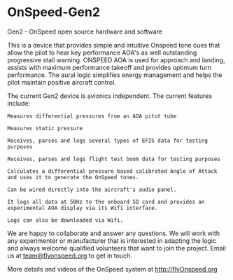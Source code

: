 # OnSpeed-Gen2
Gen2 - OnSpeed open source hardware and software

This is a device that provides simple and intuitive Onspeed tone cues that allow the pilot to hear key performance AOA's as well outstanding progressive stall warning. ONSPEED AOA is used for approach and landing, assists with maximum performance takeoff and provides optimum turn performance.  The aural logic simplifies energy management and helps the pilot maintain positive aircraft control.

The current Gen2 device is avionics independent. The current features include:

    Measures differential pressures from an AOA pitot tube
  
    Measures static pressure
  
    Receives, parses and logs several types of EFIS data for testing purposes
  
    Receives, parses and logs flight test boom data for testing purposes
  
    Calculates a differential pressure based calibrated Angle of Attack and uses it to generate the OnSpeed tones.
  
    Can be wired directly into the aircraft's audio panel.
  
    It logs all data at 50Hz to the onboard SD card and provides an experimental AOA display via its Wifi interface.
  
    Logs can also be downloaded via Wifi.

We are happy to collaborate and answer any questions.  We will work with any experimenter or manufacturer that is interested in adapting the logic and always welcome qualified volunteers that want to join the project. Email us at team@flyonspeed.org to get in touch.

More details and videos of the OnSpeed system at http://flyOnspeed.org
